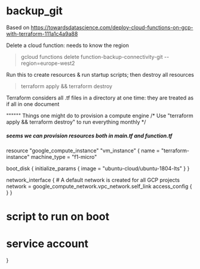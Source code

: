 # backup_git

Based on https://towardsdatascience.com/deploy-cloud-functions-on-gcp-with-terraform-111a1c4a9a88





Delete a cloud function: needs to know the region

> gcloud functions delete function-backup-connectivity-git --region=europe-west2




Run this to create resources & run startup scripts; then destroy all resources

> terraform apply && terraform destroy



Terraform considers all .tf files in a directory at one time: they are treated as if all in one document






"""""" Things one might do to provision a compute engine
/*
Use "terraform apply && terraform destroy" to run everything monthly
*/

##### seems we can provision resources both in main.tf and function.tf
resource "google_compute_instance" "vm_instance" {
  name         = "terraform-instance"
  machine_type = "f1-micro"

  boot_disk {
    initialize_params {
      image = "ubuntu-cloud/ubuntu-1804-lts"
    }
  }

  network_interface {
    # A default network is created for all GCP projects
    network       = google_compute_network.vpc_network.self_link
    access_config {
    }
  }


  # script to run on boot



  # service account
  

}

